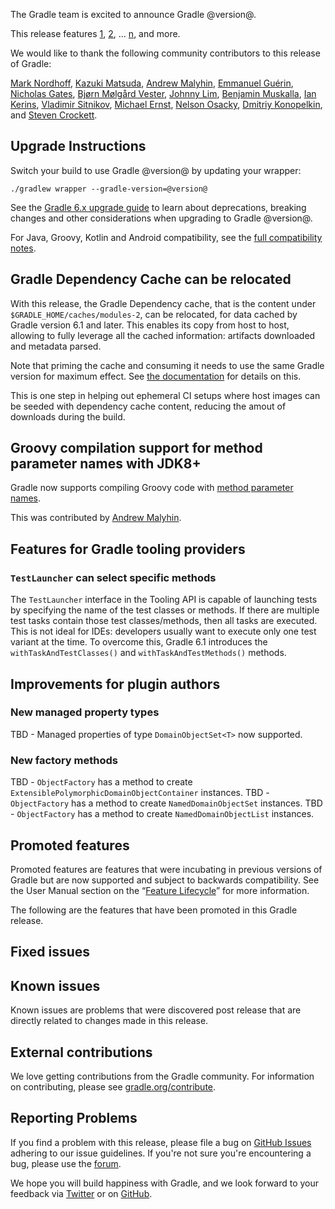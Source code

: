 The Gradle team is excited to announce Gradle @version@.

This release features [1](), [2](), ... [n](), and more.

We would like to thank the following community contributors to this release of Gradle:
<!--
Include only their name, impactful features should be called out separately below.
 [Some person](https://github.com/some-person)
-->

[Mark Nordhoff](https://github.com/MarkNordhoff),
[Kazuki Matsuda](https://github.com/kazuki-ma),
[Andrew Malyhin](https://github.com/katoquro),
[Emmanuel Guérin](https://github.com/emmanuelguerin),
[Nicholas Gates](https://github.com/gatesn),
[Bjørn Mølgård Vester](https://github.com/bjornvester),
[Johnny Lim](https://github.com/izeye),
[Benjamin Muskalla](https://github.com/bmuskalla),
[Ian Kerins](https://github.com/isker),
[Vladimir Sitnikov](https://github.com/vlsi),
[Michael Ernst](https://github.com/mernst),
[Nelson Osacky](https://github.com/runningcode),
[Dmitriy Konopelkin](https://github.com/DeKaN),
and [Steven Crockett](https://github.com/stevencrockett).

## Upgrade Instructions

Switch your build to use Gradle @version@ by updating your wrapper:

`./gradlew wrapper --gradle-version=@version@`

See the [Gradle 6.x upgrade guide](userguide/upgrading_version_6.html#changes_@baseVersion@) to learn about deprecations, breaking changes and other considerations when upgrading to Gradle @version@.

For Java, Groovy, Kotlin and Android compatibility, see the [full compatibility notes](userguide/compatibility.html).

<!-- Do not add breaking changes or deprecations here! Add them to the upgrade guide instead. -->

## Gradle Dependency Cache can be relocated

With this release, the Gradle Dependency cache, that is the content under `$GRADLE_HOME/caches/modules-2`, can be relocated, for data cached by Gradle version 6.1 and later.
This enables its copy from host to host, allowing to fully leverage all the cached information: artifacts downloaded and metadata parsed.

Note that priming the cache and consuming it needs to use the same Gradle version for maximum effect.
See [the documentation](userguide/dependency_resolution.html#sub:cache_copy) for details on this.

This is one step in helping out ephemeral CI setups where host images can be seeded with dependency cache content, reducing the amout of downloads during the build.

## Groovy compilation support for method parameter names with JDK8+ 

Gradle now supports compiling Groovy code with [method parameter names](https://docs.oracle.com/javase/tutorial/reflect/member/methodparameterreflection.html).

This was contributed by [Andrew Malyhin](https://github.com/katoquro).

## Features for Gradle tooling providers

### `TestLauncher` can select specific methods

The `TestLauncher` interface in the Tooling API is capable of launching tests by specifying the name of the test classes or methods. If there are multiple test tasks contain those test classes/methods, then all tasks are executed. This is not ideal for IDEs: developers usually want to execute only one test variant at the time. To overcome this, Gradle 6.1 introduces the `withTaskAndTestClasses()` and `withTaskAndTestMethods()` methods.

## Improvements for plugin authors

### New managed property types

TBD - Managed properties of type `DomainObjectSet<T>` now supported.

### New factory methods

TBD - `ObjectFactory` has a method to create `ExtensiblePolymorphicDomainObjectContainer` instances.
TBD - `ObjectFactory` has a method to create `NamedDomainObjectSet` instances.
TBD - `ObjectFactory` has a method to create `NamedDomainObjectList` instances.

## Promoted features
Promoted features are features that were incubating in previous versions of Gradle but are now supported and subject to backwards compatibility.
See the User Manual section on the “[Feature Lifecycle](userguide/feature_lifecycle.html)” for more information.

The following are the features that have been promoted in this Gradle release.

<!--
### Example promoted
-->

## Fixed issues

## Known issues

Known issues are problems that were discovered post release that are directly related to changes made in this release.

## External contributions

We love getting contributions from the Gradle community. For information on contributing, please see [gradle.org/contribute](https://gradle.org/contribute).

## Reporting Problems

If you find a problem with this release, please file a bug on [GitHub Issues](https://github.com/gradle/gradle/issues) adhering to our issue guidelines.
If you're not sure you're encountering a bug, please use the [forum](https://discuss.gradle.org/c/help-discuss).

We hope you will build happiness with Gradle, and we look forward to your feedback via [Twitter](https://twitter.com/gradle) or on [GitHub](https://github.com/gradle).
